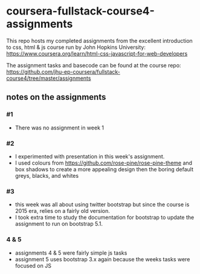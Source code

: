 # coursera-fullstack-course4-assignments
This repo hosts my completed assignments from the excellent introduction to css, html & js course run by John Hopkins University: \
https://www.coursera.org/learn/html-css-javascript-for-web-developers


The assignment tasks and basecode can be found at the course repo: \
https://github.com/jhu-ep-coursera/fullstack-course4/tree/master/assignments

## notes on the assignments
### #1
- There was no assignment in week 1
### #2
- I experimented with presentation in this week's assignment.
- I used colours from https://github.com/rose-pine/rose-pine-theme and box shadows to create a more appealing design then the boring default greys, blacks, and whites
### #3
- this week was all about using twitter bootstrap but since the course is 2015 era, relies on a fairly old version.
- I took extra time to study the documentation for bootstrap to update the assignment to run on bootstrap 5.1.
### 4 & 5
- assignments 4 & 5 were fairly simple js tasks
- assignment 5 uses bootstrap 3.x again because the weeks tasks were focused on JS
